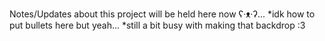 Notes/Updates about this project will be held here now ʕ⁠·⁠ᴥ⁠·⁠ʔ...
*idk how to put bullets here but yeah...
*still a bit busy with making that backdrop :3
